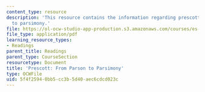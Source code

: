 ```yaml
---
content_type: resource
description: 'This resource contains the information regarding prescott: from parson
  to parsimony.'
file: https://ol-ocw-studio-app-production.s3.amazonaws.com/courses/es-291-learning-seminar-experiments-in-education-spring-2003/5f4f25940bb5cc3b5d40aec6cdcd023c_MITES_291S03_prsct_prsn.pdf
file_type: application/pdf
learning_resource_types:
- Readings
parent_title: Readings
parent_type: CourseSection
resourcetype: Document
title: 'Prescott: From Parson to Parsimony'
type: OCWFile
uid: 5f4f2594-0bb5-cc3b-5d40-aec6cdcd023c
---
```

